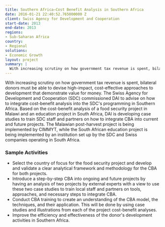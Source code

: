 ```yaml
---
title: Southern Africa—Cost Benefit Analysis in Southern Africa
date: 2016-01-21 22:40:52.765000000 Z
client: Swiss Agency for Development and Cooperation
start-date: 2013
end-date: 2013
regions:
- Sub-Saharan Africa
country:
- Regional
solutions:
- Economic Growth
layout: project
summary: |
  With increasing scrutiny on how government tax revenue is spent, bilateral donors must be able to devise high-impact, cost-effective approaches to development that demonstrate value for money.
---
```

With increasing scrutiny on how government tax revenue is spent, bilateral donors must be able to devise high-impact, cost-effective approaches to development that demonstrate value for money. The Swiss Agency for Development and Cooperation (SDC) commissioned DAI to advise on how to integrate cost-benefit analysis into the SDC's programming in Southern Africa. Based on the cost-benefit analysis of a food security project in Malawi and an education project in South Africa, DAI is developing case studies to train SDC staff and partners on how to integrate CBA into current and future projects. The Malawian post-harvest project is being implemented by CIMMYT, while the South African education project is being implemented by an institution set up by the SDC and Swiss companies operating in South Africa.

###  Sample Activities

* Select the country of focus for the food security project and develop and validate a clear analytical framework and methodology for the CBA for both projects.
* Introduce a step-by-step CBA into ongoing and future projects by having an analysis of two projects by external experts with a view to use these two case studies to train local staff and partners on tools, approaches, and necessary steps to integrate CBA.
* Conduct CBA training to create an understanding of the CBA model, the techniques, and their application. This will be done by using case studies and illustrations from each of the project cost-benefit analyses.
* Improve the efficiency and effectiveness of the donor's development activities in Southern Africa.
